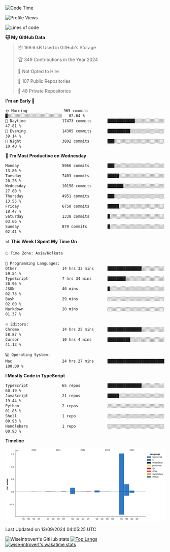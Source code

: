 <!--START_SECTION:waka-->
![Code Time](http://img.shields.io/badge/Code%20Time-1%2C599%20hrs%2057%20mins-blue)

![Profile Views](http://img.shields.io/badge/Profile%20Views-0-blue)

![Lines of code](https://img.shields.io/badge/From%20Hello%20World%20I%27ve%20Written-21.5%20million%20lines%20of%20code-blue)

**🐱 My GitHub Data** 

> 📦 169.6 kB Used in GitHub's Storage 
 > 
> 🏆 349 Contributions in the Year 2024
 > 
> 🚫 Not Opted to Hire
 > 
> 📜 107 Public Repositories 
 > 
> 🔑 48 Private Repositories 
 > 
**I'm an Early 🐤** 

```text
🌞 Morning                965 commits         █░░░░░░░░░░░░░░░░░░░░░░░░   02.64 % 
🌆 Daytime                17473 commits       ████████████░░░░░░░░░░░░░   47.81 % 
🌃 Evening                14305 commits       ██████████░░░░░░░░░░░░░░░   39.14 % 
🌙 Night                  3802 commits        ███░░░░░░░░░░░░░░░░░░░░░░   10.40 % 
```
📅 **I'm Most Productive on Wednesday** 

```text
Monday                   5066 commits        ███░░░░░░░░░░░░░░░░░░░░░░   13.86 % 
Tuesday                  7403 commits        █████░░░░░░░░░░░░░░░░░░░░   20.26 % 
Wednesday                10158 commits       ███████░░░░░░░░░░░░░░░░░░   27.80 % 
Thursday                 4951 commits        ███░░░░░░░░░░░░░░░░░░░░░░   13.55 % 
Friday                   6750 commits        █████░░░░░░░░░░░░░░░░░░░░   18.47 % 
Saturday                 1338 commits        █░░░░░░░░░░░░░░░░░░░░░░░░   03.66 % 
Sunday                   879 commits         █░░░░░░░░░░░░░░░░░░░░░░░░   02.41 % 
```


📊 **This Week I Spent My Time On** 

```text
🕑︎ Time Zone: Asia/Kolkata

💬 Programming Languages: 
Other                    14 hrs 33 mins      ███████████████░░░░░░░░░░   59.54 % 
TypeScript               7 hrs 34 mins       ████████░░░░░░░░░░░░░░░░░   30.96 % 
JSON                     40 mins             █░░░░░░░░░░░░░░░░░░░░░░░░   02.73 % 
Bash                     29 mins             ░░░░░░░░░░░░░░░░░░░░░░░░░   02.00 % 
Markdown                 20 mins             ░░░░░░░░░░░░░░░░░░░░░░░░░   01.37 % 

🔥 Editors: 
Chrome                   14 hrs 25 mins      ███████████████░░░░░░░░░░   58.87 % 
Cursor                   10 hrs 4 mins       ██████████░░░░░░░░░░░░░░░   41.13 % 

💻 Operating System: 
Mac                      24 hrs 27 mins      █████████████████████████   100.00 % 
```

**I Mostly Code in TypeScript** 

```text
TypeScript               65 repos            ███████████████░░░░░░░░░░   60.19 % 
JavaScript               21 repos            █████░░░░░░░░░░░░░░░░░░░░   19.44 % 
Python                   2 repos             ░░░░░░░░░░░░░░░░░░░░░░░░░   01.85 % 
Shell                    1 repo              ░░░░░░░░░░░░░░░░░░░░░░░░░   00.93 % 
Handlebars               1 repo              ░░░░░░░░░░░░░░░░░░░░░░░░░   00.93 % 
```



**Timeline**

![Lines of Code chart](https://raw.githubusercontent.com/wise-introvert/wise-introvert/master/assets/bar_graph.png)


 Last Updated on 13/09/2024 04:05:25 UTC
<!--END_SECTION:waka-->

![WiseIntrovert's GitHub stats](https://github-readme-stats.vercel.app/api?username=wise-introvert&count_private=true&show_icons=true)
[![Top Langs](https://github-readme-stats.vercel.app/api/top-langs/?username=wise-introvert&langs_count=10)](https://github.com/anuraghazra/github-readme-stats)
[![wise-introvert's wakatime stats](https://github-readme-stats.vercel.app/api/wakatime?username=wiseintrovert)](https://github.com/anuraghazra/github-readme-stats)

